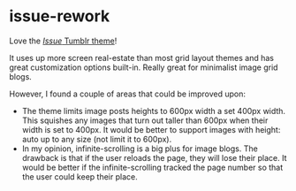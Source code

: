 # issue-rework
Love the [*Issue* Tumblr theme](https://www.tumblr.com/theme/38861)!

It uses up more screen real-estate than most grid layout themes and has great customization options built-in. Really great for minimalist image grid blogs. 

However, I found a couple of areas that could be improved upon:

- The theme limits image posts heights to 600px width a set 400px width. This squishes any images that turn out taller than 600px when their width is set to 400px. It would be better to support images with height: auto up to any size (not limit it to 600px).
- In my opinion, infinite-scrolling is a big plus for image blogs. The drawback is that if the user reloads the page, they will lose their place. It would be better if the infinite-scrolling tracked the page number so that the user could keep their place.
